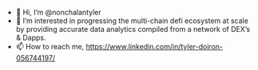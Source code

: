- 👋 Hi, I’m @nonchalantyler
- 👀 I’m interested in progressing the multi-chain defi ecosystem at scale by providing accurate data analytics compiled from a network of DEX’s & Dapps.
- 📫 How to reach me, https://www.linkedin.com/in/tyler-doiron-056744197/

<!---
nonchalantyler/nonchalantyler is a ✨ special ✨ repository because its `README.md` (this file) appears on your GitHub profile.
You can click the Preview link to take a look at your changes.
--->
